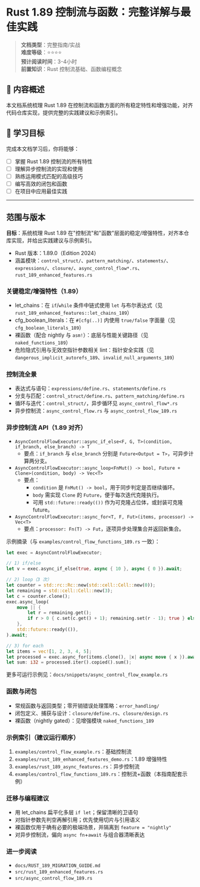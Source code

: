 # Rust 1.89 控制流与函数：完整详解与最佳实践

> **文档类型**：完整指南/实战  
> **难度等级**：⭐⭐⭐⭐  
> **预计阅读时间**：3-4小时  
> **前置知识**：Rust 控制流基础、函数编程概念

## 📖 内容概述

本文档系统梳理 Rust 1.89 在控制流和函数方面的所有稳定特性和增强功能，对齐代码仓库实现，提供完整的实践建议和示例索引。

## 🎯 学习目标

完成本文档学习后，你将能够：

- [ ] 掌握 Rust 1.89 控制流的所有特性
- [ ] 理解异步控制流的实现和使用
- [ ] 熟练运用模式匹配的高级技巧
- [ ] 编写高效的闭包和函数
- [ ] 在项目中应用最佳实践

---

## 范围与版本

**目标**：系统梳理 Rust 1.89 在"控制流"和"函数"层面的稳定/增强特性，对齐本仓库实现，并给出实践建议与示例索引。

- Rust 版本：1.89.0（Edition 2024）
- 涵盖模块：`control_struct/`、`pattern_matching/`、`statements/`、`expressions/`、`closure/`、`async_control_flow*.rs`、`rust_189_enhanced_features.rs`

### 关键稳定/增强特性（1.89）

- let_chains：在 `if`/`while` 条件中链式使用 `let` 与布尔表达式（见 `rust_189_enhanced_features::let_chains_189`）
- cfg_boolean_literals：在 `#[cfg(..)]` 内使用 `true/false` 字面量（见 `cfg_boolean_literals_189`）
- 裸函数（配合 nightly 与 `asm!`）：底层与性能关键路径（见 `naked_functions_189`）
- 危险隐式引用与无效空指针参数相关 lint：指针安全实践（见 `dangerous_implicit_autorefs_189`、`invalid_null_arguments_189`）

### 控制流全景

- 表达式与语句：`expressions/define.rs`、`statements/define.rs`
- 分支与匹配：`control_struct/define.rs`、`pattern_matching/define.rs`
- 循环与迭代：`control_struct/`，异步循环见 `async_control_flow*.rs`
- 异步控制流：`async_control_flow.rs` 与 `async_control_flow_189.rs`

### 异步控制流 API（1.89 对齐）

- `AsyncControlFlowExecutor::async_if_else<F, G, T>(condition, if_branch, else_branch) -> T`
  - 要点：`if_branch` 与 `else_branch` 分别是 `Future<Output = T>`，可异步计算两分支。
- `AsyncControlFlowExecutor::async_loop<FnMut() -> bool, Future + Clone>(condition, body) -> Vec<T>`
  - 要点：
    - `condition` 是 `FnMut() -> bool`，用于同步判定是否继续循环。
    - `body` 需实现 `Clone` 的 `Future`，便于每次迭代克隆执行。
    - 可用 `std::future::ready(())` 作为可克隆占位体，或封装可克隆 future。
- `AsyncControlFlowExecutor::async_for<T, F, Fut>(items, processor) -> Vec<T>`
  - 要点：`processor: Fn(T) -> Fut`，逐项异步处理集合并返回新集合。

示例摘录（与 `examples/control_flow_functions_189.rs` 一致）：

```rust
let exec = AsyncControlFlowExecutor;

// 1) if/else
let v = exec.async_if_else(true, async { 10 }, async { 0 }).await;

// 2) loop（3 次）
let counter = std::rc::Rc::new(std::cell::Cell::new(0));
let remaining = std::cell::Cell::new(3);
let c = counter.clone();
exec.async_loop(
    move || {
        let r = remaining.get();
        if r > 0 { c.set(c.get() + 1); remaining.set(r - 1); true } else { false }
    },
    std::future::ready(()),
).await;

// 3) for each
let items = vec![1, 2, 3, 4, 5];
let processed = exec.async_for(items.clone(), |x| async move { x }).await;
let sum: i32 = processed.iter().copied().sum();
```

更多可运行示例见：`docs/snippets/async_control_flow_example.rs`

### 函数与闭包

- 常规函数与返回类型；零开销错误处理策略：`error_handling/`
- 闭包定义、捕获与设计：`closure/define.rs`、`closure/design.rs`
- 裸函数（nightly gated）：见增强模块 `naked_functions_189`

### 示例索引（建议运行顺序）

1. `examples/control_flow_example.rs`：基础控制流
2. `examples/rust_189_enhanced_features_demo.rs`：1.89 增强特性
3. `examples/rust_189_async_features.rs`：异步控制流
4. `examples/control_flow_functions_189.rs`：控制流+函数（本指南配套示例）

### 迁移与编程建议

- 用 let_chains 扁平化多层 `if let`；保留清晰的卫语句
- 对指针参数先判空再解引用；优先使用切片与引用语义
- 裸函数仅用于确有必要的极端场景，并隔离到 `feature = "nightly"`
- 对异步控制流，偏向 `async fn`+`await` 与组合器清晰表达

### 进一步阅读

- `docs/RUST_189_MIGRATION_GUIDE.md`
- `src/rust_189_enhanced_features.rs`
- `src/async_control_flow_189.rs`
